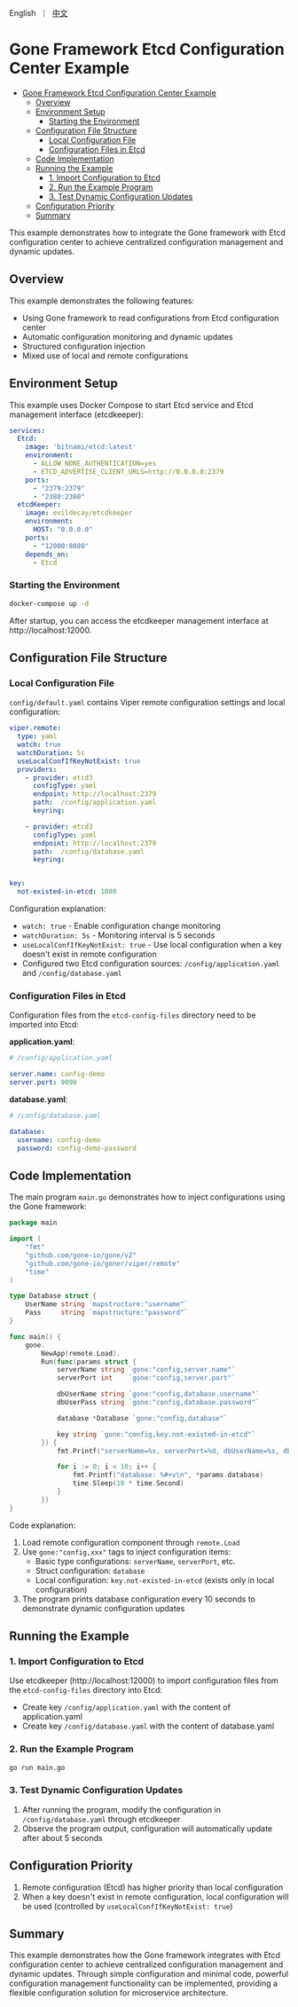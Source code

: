[//]: # (desc: Etcd Configuration Center Example)

<p>
    English&nbsp ｜&nbsp <a href="README_CN.md">中文</a>
</p>

# Gone Framework Etcd Configuration Center Example

- [Gone Framework Etcd Configuration Center Example](#gone-framework-etcd-configuration-center-example)
  - [Overview](#overview)
  - [Environment Setup](#environment-setup)
    - [Starting the Environment](#starting-the-environment)
  - [Configuration File Structure](#configuration-file-structure)
    - [Local Configuration File](#local-configuration-file)
    - [Configuration Files in Etcd](#configuration-files-in-etcd)
  - [Code Implementation](#code-implementation)
  - [Running the Example](#running-the-example)
    - [1. Import Configuration to Etcd](#1-import-configuration-to-etcd)
    - [2. Run the Example Program](#2-run-the-example-program)
    - [3. Test Dynamic Configuration Updates](#3-test-dynamic-configuration-updates)
  - [Configuration Priority](#configuration-priority)
  - [Summary](#summary)


This example demonstrates how to integrate the Gone framework with Etcd configuration center to achieve centralized configuration management and dynamic updates.

## Overview

This example demonstrates the following features:

- Using Gone framework to read configurations from Etcd configuration center
- Automatic configuration monitoring and dynamic updates
- Structured configuration injection
- Mixed use of local and remote configurations

## Environment Setup

This example uses Docker Compose to start Etcd service and Etcd management interface (etcdkeeper):

```yaml
services:
  Etcd:
    image: 'bitnami/etcd:latest'
    environment:
      - ALLOW_NONE_AUTHENTICATION=yes
      - ETCD_ADVERTISE_CLIENT_URLS=http://0.0.0.0:2379
    ports:
      - "2379:2379"
      - "2380:2380"
  etcdKeeper:
    image: evildecay/etcdkeeper
    environment:
      HOST: "0.0.0.0"
    ports:
      - "12000:8080"
    depends_on:
      - Etcd
```

### Starting the Environment

```bash
docker-compose up -d
```

After startup, you can access the etcdkeeper management interface at http://localhost:12000.

## Configuration File Structure

### Local Configuration File

`config/default.yaml` contains Viper remote configuration settings and local configuration:

```yaml
viper.remote:
  type: yaml
  watch: true
  watchDuration: 5s
  useLocalConfIfKeyNotExist: true
  providers:
    - provider: etcd3
      configType: yaml
      endpoint: http://localhost:2379
      path:  /config/application.yaml
      keyring:

    - provider: etcd3
      configType: yaml
      endpoint: http://localhost:2379
      path:  /config/database.yaml
      keyring:


key:
  not-existed-in-etcd: 1000
```

Configuration explanation:
- `watch: true` - Enable configuration change monitoring
- `watchDuration: 5s` - Monitoring interval is 5 seconds
- `useLocalConfIfKeyNotExist: true` - Use local configuration when a key doesn't exist in remote configuration
- Configured two Etcd configuration sources: `/config/application.yaml` and `/config/database.yaml`

### Configuration Files in Etcd

Configuration files from the `etcd-config-files` directory need to be imported into Etcd:

**application.yaml**:
```yaml
# /config/application.yaml

server.name: config-demo
server.port: 9090
```

**database.yaml**:
```yaml
# /config/database.yaml

database:
  username: config-demo
  password: config-demo-password
```

## Code Implementation

The main program `main.go` demonstrates how to inject configurations using the Gone framework:

```go
package main

import (
	"fmt"
	"github.com/gone-io/gone/v2"
	"github.com/gone-io/goner/viper/remote"
	"time"
)

type Database struct {
	UserName string `mapstructure:"username"`
	Pass     string `mapstructure:"password"`
}

func main() {
	gone.
		NewApp(remote.Load).
		Run(func(params struct {
			serverName string `gone:"config,server.name"`
			serverPort int    `gone:"config,server.port"`

			dbUserName string `gone:"config,database.username"`
			dbUserPass string `gone:"config,database.password"`

			database *Database `gone:"config,database"`

			key string `gone:"config,key.not-existed-in-etcd"`
		}) {
			fmt.Printf("serverName=%s, serverPort=%d, dbUserName=%s, dbUserPass=%s, key=%s\n", params.serverName, params.serverPort, params.dbUserName, params.dbUserPass, params.key)

			for i := 0; i < 10; i++ {
				fmt.Printf("database: %#+v\n", *params.database)
				time.Sleep(10 * time.Second)
			}
		})
}
```

Code explanation:

1. Load remote configuration component through `remote.Load`
2. Use `gone:"config,xxx"` tags to inject configuration items:
   - Basic type configurations: `serverName`, `serverPort`, etc.
   - Struct configuration: `database`
   - Local configuration: `key.not-existed-in-etcd` (exists only in local configuration)
3. The program prints database configuration every 10 seconds to demonstrate dynamic configuration updates

## Running the Example

### 1. Import Configuration to Etcd

Use etcdkeeper (http://localhost:12000) to import configuration files from the `etcd-config-files` directory into Etcd:

- Create key `/config/application.yaml` with the content of application.yaml
- Create key `/config/database.yaml` with the content of database.yaml

### 2. Run the Example Program

```bash
go run main.go
```

### 3. Test Dynamic Configuration Updates

1. After running the program, modify the configuration in `/config/database.yaml` through etcdkeeper
2. Observe the program output, configuration will automatically update after about 5 seconds

## Configuration Priority

1. Remote configuration (Etcd) has higher priority than local configuration
2. When a key doesn't exist in remote configuration, local configuration will be used (controlled by `useLocalConfIfKeyNotExist: true`)

## Summary

This example demonstrates how the Gone framework integrates with Etcd configuration center to achieve centralized configuration management and dynamic updates. Through simple configuration and minimal code, powerful configuration management functionality can be implemented, providing a flexible configuration solution for microservice architecture.
